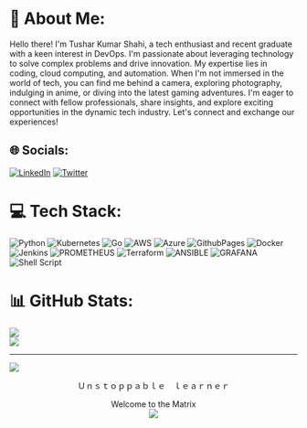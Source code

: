 # 💫 About Me:
Hello there! I'm Tushar Kumar Shahi, a tech enthusiast and recent graduate with a keen interest in DevOps. I'm passionate about leveraging technology to solve complex problems and drive innovation. My expertise lies in coding, cloud computing, and automation. When I'm not immersed in the world of tech, you can find me behind a camera, exploring photography, indulging in anime, or diving into the latest gaming adventures. I'm eager to connect with fellow professionals, share insights, and explore exciting opportunities in the dynamic tech industry. Let's connect and exchange our experiences!


## 🌐 Socials:
[![LinkedIn](https://img.shields.io/badge/LinkedIn-%230077B5.svg?logo=linkedin&logoColor=white)](https://linkedin.com/in/https://www.linkedin.com/in/tusharkshahi/) [![Twitter](https://img.shields.io/badge/Twitter-%231DA1F2.svg?logo=Twitter&logoColor=white)](https://twitter.com/https://twitter.com/Tusharkshahi) 

# 💻 Tech Stack:
![Python](https://img.shields.io/badge/python-3670A0?style=for-the-badge&logo=python&logoColor=ffdd54) ![Kubernetes](https://img.shields.io/badge/kubernetes-%23326ce5.svg?style=for-the-badge&logo=kubernetes&logoColor=white) ![Go](https://img.shields.io/badge/go-%2300ADD8.svg?style=for-the-badge&logo=go&logoColor=white) ![AWS](https://img.shields.io/badge/AWS-%23FF9900.svg?style=for-the-badge&logo=amazon-aws&logoColor=white) ![Azure](https://img.shields.io/badge/azure-%230072C6.svg?style=for-the-badge&logo=microsoftazure&logoColor=white) ![GithubPages](https://img.shields.io/badge/github%20pages-121013?style=for-the-badge&logo=github&logoColor=white) ![Docker](https://img.shields.io/badge/docker-%230db7ed.svg?style=for-the-badge&logo=docker&logoColor=white) ![Jenkins](https://img.shields.io/badge/jenkins-%232C5263.svg?style=for-the-badge&logo=jenkins&logoColor=white) ![PROMETHEUS](https://img.shields.io/badge/prometheus-E6522C.svg?style=for-the-badge&logo=prometheus&logoColor=white&color=%23E6522C) ![Terraform](https://img.shields.io/badge/terraform-%235835CC.svg?style=for-the-badge&logo=terraform&logoColor=white) ![ANSIBLE](https://img.shields.io/badge/ansible-%231A1918.svg?style=for-the-badge&logo=ansible&logoColor=white) ![GRAFANA](https://img.shields.io/badge/grafana-F46800.svg?style=for-the-badge&logo=grafana&logoColor=white&color=%23F46800) ![Shell Script](https://img.shields.io/badge/shell_script-%23121011.svg?style=for-the-badge&logo=gnu-bash&logoColor=white)
# 📊 GitHub Stats:
![](https://github-readme-streak-stats.herokuapp.com/?user=Tusharkshahi&theme=nightowl&hide_border=false)<br/>
![](https://github-readme-stats.vercel.app/api/top-langs/?username=Tusharkshahi&theme=nightowl&hide_border=false&include_all_commits=false&count_private=false&layout=compact)

---
[![](https://visitcount.itsvg.in/api?id=Tusharkshahi&icon=0&color=6)](https://visitcount.itsvg.in)

<p align="center">
    Ｕｎｓｔｏｐｐａｂｌｅ　ｌｅａｒｎｅｒ
</p>
<p align="center">
    <p align="center"> 
    Welcome to the Matrix<br>
    <img src="https://profile-counter.glitch.me/wimpywarlord/count.svg" />
</p>
</p>

<!-- Proudly created with GPRM ( https://gprm.itsvg.in ) -->
<!---
Tusharkshahi/Tusharkshahi is a ✨ special ✨ repository because its `README.md` (this file) appears on your GitHub profile.
You can click the Preview link to take a look at your changes.
--->
